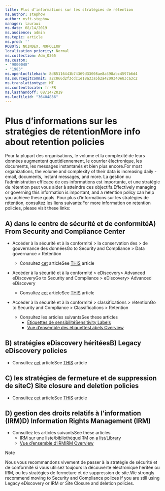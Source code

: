 ```yaml
---
title: Plus d’informations sur les stratégies de rétention
ms.author: stephow
author: msft-stephow
manager: laurawi
ms.date: 08/14/2019
ms.audience: admin
ms.topic: article
ms.prod: ''
ROBOTS: NOINDEX, NOFOLLOW
localization_priority: Normal
ms.collection: Adm_O365
ms.custom:
- "9000048"
- "1983"
ms.openlocfilehash: 8d85116443b74369d33008ae8a398abc4597b6d4
ms.sourcegitcommit: a2c866d2f3cdc1e18a33a5b2a4209340e83ca3c2
ms.translationtype: MT
ms.contentlocale: fr-FR
ms.lasthandoff: 08/14/2019
ms.locfileid: "36404836"
---
```

# <a name="more-info-about-retention-policies"></a><span data-ttu-id="5a2e9-102">Plus d’informations sur les stratégies de rétention</span><span class="sxs-lookup"><span data-stu-id="5a2e9-102">More info about retention policies</span></span>

<span data-ttu-id="5a2e9-103">Pour la plupart des organisations, le volume et la complexité de leurs données augmentent quotidiennement, le courrier électronique, les documents, les messages instantanés et bien plus encore.</span><span class="sxs-lookup"><span data-stu-id="5a2e9-103">For most organizations, the volume and complexity of their data is increasing daily - email, documents, instant messages, and more.</span></span> <span data-ttu-id="5a2e9-104">La gestion ou l’administration efficace de ces informations est importante, et une stratégie de rétention peut vous aider à atteindre ces objectifs.</span><span class="sxs-lookup"><span data-stu-id="5a2e9-104">Effectively managing or governing this information is important, and a retention policy can help you achieve these goals.</span></span> <span data-ttu-id="5a2e9-105">Pour plus d’informations sur les stratégies de rétention, consultez les liens suivants:</span><span class="sxs-lookup"><span data-stu-id="5a2e9-105">For more information on retention policies, please visit these links:</span></span>

## <a name="a-from-security-and-compliance-center"></a><span data-ttu-id="5a2e9-106">A) dans le centre de sécurité et de conformité</span><span class="sxs-lookup"><span data-stu-id="5a2e9-106">A) From Security and Compliance Center</span></span>

- <span data-ttu-id="5a2e9-107">Accéder à la sécurité et à la conformité > la conservation des > de gouvernance des données</span><span class="sxs-lookup"><span data-stu-id="5a2e9-107">Go to Security and Compliance > Data governance > Retention</span></span>
  - <span data-ttu-id="5a2e9-108">Consultez [cet](https://docs.microsoft.com/en-us/office365/securitycompliance/retention-policies) article</span><span class="sxs-lookup"><span data-stu-id="5a2e9-108">See [THIS](https://docs.microsoft.com/en-us/office365/securitycompliance/retention-policies) article</span></span>

- <span data-ttu-id="5a2e9-109">Accéder à la sécurité et à la conformité > eDiscovery> Advanced eDiscovery</span><span class="sxs-lookup"><span data-stu-id="5a2e9-109">Go to Security and Compliance > eDiscovery> Advanced eDiscovery</span></span> 
  - <span data-ttu-id="5a2e9-110">Consultez [cet](https://docs.microsoft.com/en-us/office365/securitycompliance/ediscovery-cases) article</span><span class="sxs-lookup"><span data-stu-id="5a2e9-110">See [THIS](https://docs.microsoft.com/en-us/office365/securitycompliance/ediscovery-cases) article</span></span>

- <span data-ttu-id="5a2e9-111">Accéder à la sécurité et à la conformité > classifications > rétention</span><span class="sxs-lookup"><span data-stu-id="5a2e9-111">Go to Security and Compliance > Classifications > Retention</span></span>
  - <span data-ttu-id="5a2e9-112">Consultez les articles suivants</span><span class="sxs-lookup"><span data-stu-id="5a2e9-112">See these articles</span></span>
    - [<span data-ttu-id="5a2e9-113">Étiquettes de sensibilité</span><span class="sxs-lookup"><span data-stu-id="5a2e9-113">Sensitivity Labels</span></span>](https://docs.microsoft.com/en-us/office365/securitycompliance/sensitivity-labels)
    - [<span data-ttu-id="5a2e9-114">Vue d’ensemble des étiquettes</span><span class="sxs-lookup"><span data-stu-id="5a2e9-114">Labels Overview</span></span>](https://docs.microsoft.com/en-us/office365/securitycompliance/labels)

## <a name="b-legacy-ediscovery-policies"></a><span data-ttu-id="5a2e9-115">B) stratégies eDiscovery héritées</span><span class="sxs-lookup"><span data-stu-id="5a2e9-115">B) Legacy eDiscovery policies</span></span>

- <span data-ttu-id="5a2e9-116">Consultez [cet](https://support.office.com/en-us/article/Set-up-an-eDiscovery-Center-in-SharePoint-Online-A18F8975-AA7F-43B4-A7D6-001D14744D8E) article</span><span class="sxs-lookup"><span data-stu-id="5a2e9-116">See [THIS](https://support.office.com/en-us/article/Set-up-an-eDiscovery-Center-in-SharePoint-Online-A18F8975-AA7F-43B4-A7D6-001D14744D8E) article</span></span>

## <a name="c-site-closure-and-deletion-policies"></a><span data-ttu-id="5a2e9-117">C) les stratégies de fermeture et de suppression de site</span><span class="sxs-lookup"><span data-stu-id="5a2e9-117">C) Site closure and deletion policies</span></span>

- <span data-ttu-id="5a2e9-118">Consultez [cet](https://support.office.com/en-us/article/Use-policies-for-site-closure-and-deletion-A8280D82-27FD-48C5-9ADF-8A5431208BA5) article</span><span class="sxs-lookup"><span data-stu-id="5a2e9-118">See [THIS](https://support.office.com/en-us/article/Use-policies-for-site-closure-and-deletion-A8280D82-27FD-48C5-9ADF-8A5431208BA5) article</span></span>  

## <a name="d-information-rights-management-irm"></a><span data-ttu-id="5a2e9-119">D) gestion des droits relatifs à l’information (IRM)</span><span class="sxs-lookup"><span data-stu-id="5a2e9-119">D) Information Rights Management (IRM)</span></span>

- <span data-ttu-id="5a2e9-120">Consultez les articles suivants</span><span class="sxs-lookup"><span data-stu-id="5a2e9-120">See these articles</span></span>
  - [<span data-ttu-id="5a2e9-121">IRM sur une liste/bibliothèque</span><span class="sxs-lookup"><span data-stu-id="5a2e9-121">IRM on a list/Library</span></span>](https://support.office.com/en-us/article/apply-information-rights-management-to-a-list-or-library-3bdb5c4e-94fc-4741-b02f-4e7cc3c54aa1)
  - [<span data-ttu-id="5a2e9-122">Vue d’ensemble d’IRM</span><span class="sxs-lookup"><span data-stu-id="5a2e9-122">IRM Overview</span></span>](https://support.office.com/en-us/article/create-and-apply-information-management-policies-eb501fe9-2ef6-4150-945a-65a6451ee9e9)

> [!Note]
> <span data-ttu-id="5a2e9-123">Nous vous recommandons vivement de passer à la stratégie de sécurité et de conformité si vous utilisez toujours la découverte électronique héritée ou IRM, ou les stratégies de fermeture et de suppression de site.</span><span class="sxs-lookup"><span data-stu-id="5a2e9-123">We strongly recommend moving to Security and Compliance polices if you are still using Legacy eDiscovery or IRM or Site Closure and deletion policies.</span></span>
